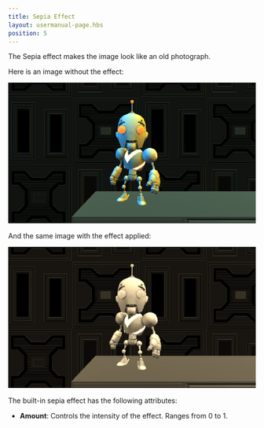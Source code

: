 ```yaml
---
title: Sepia Effect
layout: usermanual-page.hbs
position: 5
---
```


The Sepia effect makes the image look like an old photograph.

Here is an image without the effect:

![Image without effect][1]

And the same image with the effect applied:

![Image with effect][2]

The built-in sepia effect has the following attributes:

* **Amount**: Controls the intensity of the effect. Ranges from 0 to 1.

[1]: /images/platform/posteffects/without_effects.png
[2]: /images/platform/posteffects/with_sepia.png
